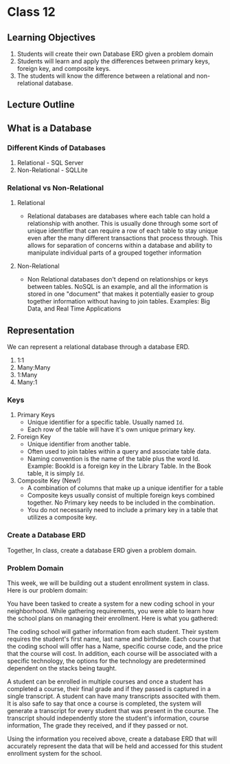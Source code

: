 # Class 12

## Learning Objectives
1. Students will create their own Database ERD given a problem domain
2. Students will learn and apply the differences between primary keys, foreign key, and composite keys.
3. The students will know the difference between a relational and non-relational database. 

## Lecture Outline

## What is a Database

### Different Kinds of Databases
1. Relational
		- SQL Server
2. Non-Relational
		- SQLLite

### Relational vs Non-Relational

1. Relational
	- Relational databases are databases where each table can hold a relationship with another. This is usually done through some sort of unique identifier that can require a row of each table to stay unique even after the many different transactions that process through. This allows for separation of concerns within a database and ability to manipulate individual parts of a grouped together information

2. Non-Relational
	- Non Relational databases don't depend on relationships or keys between tables. NoSQL is an example, and all the information is stored in one "document" that makes it potentially easier to group together information without having to join tables. 
	Examples: Big Data, and Real Time Applications

## Representation
We can represent a relational database through a database ERD. 
	
1. 1:1
2. Many:Many
3. 1:Many
4. Many:1

### Keys
1. Primary Keys
	 - Unique identifier for a specific table. Usually named `Id`.
	 - Each row of the table will have it's own unique primary key.
2. Foreign Key
	- Unique identifier from another table.
	- Often used to join tables within a query and associate table data. 
	- Naming convention is the name of the table plus the word Id. Example: BookId is a foreign key in the Library Table. In the Book table, it is simply `Id`. 
3. Composite Key (New!)
	- A combination of columns that make up a unique identifier for a table
	- Composite keys usually consist of multiple foreign keys combined together. No Primary key needs to be included in the combination. 
	- You do not necessarily need to include a primary key in a table that utilizes a composite key.

### Create a Database ERD

Together, In class, create a database ERD given a problem domain. 

### Problem Domain

This week, we will be building out a student enrollment system 
in class. Here is our problem domain:

You have been tasked to create a system for a new coding school 
in your neighborhood. While gathering requirements, 
you were able to learn how the school plans on managing their 
enrollment. Here is what you gathered: 

The coding school will gather information from each student. 
Their system requires the student's first name, last name and 
birthdate. 
Each course that the coding school will offer has a Name, 
specific course code, and the price that the course will cost.
In addition, each course will be associated with a specific technology,
the options for the technology are predetermined dependent on the 
stacks being taught. 
 
A student can be enrolled in multiple courses and once a student
has completed a course, their final grade and if they passed 
is captured in a single transcript. A student can have many transcripts
associted with them. It is also safe to say 
that once a course is completed, the system will generate a 
transcript for every student that was present in the course. 
The transcript should independently store the student's information,
course information, The grade they received, and if they passed or not. 


Using the information you received above, create a database 
ERD that will accurately represent the data that will be 
held and accessed for this student enrollment system for the 
school.

